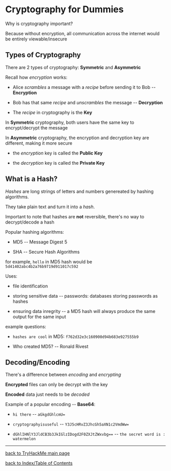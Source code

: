 # Cryptography for Dummies

Why is cryptography important?

Because without encryption, all communication across the internet would be entirely viewable/insecure


## Types of Cryptography

There are 2 types of cryptography: **Symmetric** and **Asymmetric**

Recall how *encryption* works:

* Alice *scrambles* a message with a *recipe* before sending it to Bob -- **Encryption**

* Bob has that same *recipe* and *unscrambles* the message -- **Decryption**

* The *recipe* in cryptography is the **Key**

In **Symmetric** cryptography, both users have the same key to encrypt/decrypt the message

In **Asymmetric** cryptography, the encryption and decryption key are different, making it more secure

* the *encryption* key is called the **Public Key**

* the *decryption* key is called the **Private Key**


## What is a Hash?

*Hashes* are long strings of letters and numbers genereated by hashing algorithms.

They take plain text and turn it into a *hash*.

Important to note that hashes are **not** reversible, there's no way to decrypt/decode a hash

Popular hashing algorithms:

* MD5 -- Message Digest 5

* SHA -- Secure Hash Algorithms

for example, `hello` in MD5 hash would be `5d41402abc4b2a76b9719d911017c592` 

Uses:

* file identification 

* storing sensitive data -- passwords: databases storing passwords as hashes

* ensuring data inregrity -- a MD5 hash will always produce the same output for the same input

example questions:

- `hashes are cool` in MD5: `f762d32e3c160900d94b683e927555b9`

- Who created MD5? -- Ronald Rivest


## Decoding/Encoding

There's a difference between *encoding* and *encrypting*

**Encrypted** files can only be decrypt with the key

**Encoded** data just needs to be *decoded*

Example of a popular encoding -- **Base64**:

- `hi there` -- `aGkgdGhlcmU=`

- `cryptographyisuseful` -- `Y3J5cHRvZ3JhcGh5aXN1c2VmdWw=`

- `dGhlIHNlY3JldCB3b3JkIGlzIDogd2F0ZXJtZWxvbg==` -- `the secret word is : watermelon`


---
[back to TryHackMe main page](thm.md)

[back to Index/Table of Contents](index.md)
